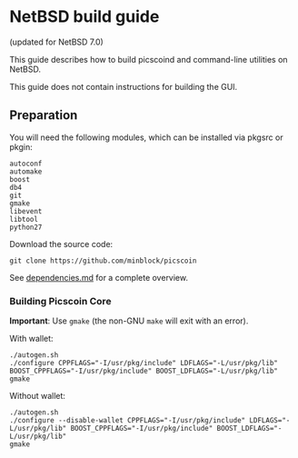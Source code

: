 NetBSD build guide
======================
(updated for NetBSD 7.0)

This guide describes how to build picscoind and command-line utilities on NetBSD.

This guide does not contain instructions for building the GUI.

Preparation
-------------

You will need the following modules, which can be installed via pkgsrc or pkgin:

```
autoconf
automake
boost
db4
git
gmake
libevent
libtool
python27
```

Download the source code:
```
git clone https://github.com/minblock/picscoin
```

See [dependencies.md](dependencies.md) for a complete overview.

### Building Picscoin Core

**Important**: Use `gmake` (the non-GNU `make` will exit with an error).

With wallet:
```
./autogen.sh
./configure CPPFLAGS="-I/usr/pkg/include" LDFLAGS="-L/usr/pkg/lib" BOOST_CPPFLAGS="-I/usr/pkg/include" BOOST_LDFLAGS="-L/usr/pkg/lib"
gmake
```

Without wallet:
```
./autogen.sh
./configure --disable-wallet CPPFLAGS="-I/usr/pkg/include" LDFLAGS="-L/usr/pkg/lib" BOOST_CPPFLAGS="-I/usr/pkg/include" BOOST_LDFLAGS="-L/usr/pkg/lib"
gmake
```
